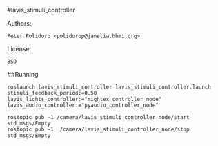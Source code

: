 #lavis_stimuli_controller

Authors:

    Peter Polidoro <polidorop@janelia.hhmi.org>

License:

    BSD

##Running

```shell
roslaunch lavis_stimuli_controller lavis_stimuli_controller.launch stimuli_feedback_period:=0.50 lavis_lights_controller:="mightex_controller_node" lavis_audio_controller:="pyaudio_controller_node"
```

```shell
rostopic pub -1 /camera/lavis_stimuli_controller_node/start std_msgs/Empty
rostopic pub -1  /camera/lavis_stimuli_controller_node/stop std_msgs/Empty
```
